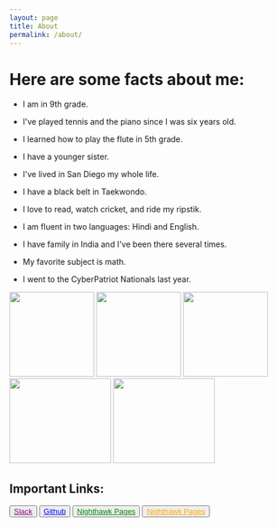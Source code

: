 ```yaml
---
layout: page
title: About
permalink: /about/
---
```


# Here are some facts about me:

- I am in 9th grade.

- I've played tennis and the piano since I was six years old.

- I learned how to play the flute in 5th grade.

- I have a younger sister.

- I've lived in San Diego my whole life.

- I have a black belt in Taekwondo.

- I love to read, watch cricket, and ride my ripstik.

- I am fluent in two languages: Hindi and English.

- I have family in India and I've been there several times.

- My favorite subject is math.

- I went to the CyberPatriot Nationals last year.

<img src="{{site.baseurl}}/images/piano.jpg" width="150" height="150" alt="">
<img src="{{site.baseurl}}/images/tennis.jpg" width="150" height="150" alt="">
<img src="{{site.baseurl}}/images/ripstik.avif" width="150" height="150" alt="">
<img src="{{site.baseurl}}/images/california.jpg" width="180" height="150" alt="">
<img src="{{site.baseurl}}/images/flute.jpg" width="180" height="150" alt="">

## Important Links:

<button><a href="https://app.slack.com/client/T05N4AYDXAM/C0815FEKP0V" style="color:purple;">Slack</a></button>
<button><a href="https://github.com/dashboard" style="color:blue;">Github</a></button>
<button><a href="https://nighthawkcoders.github.io/portfolio_2025/navigation/section/csse" style="color:green;">Nighthawk Pages</a></button>
<button><a href="https://github.com/SpaceGirl13/portfolio_2025_Anishka" style="color:orange;">Nighthawk Pages</a></button>
